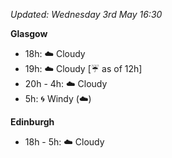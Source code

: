 *Updated: Wednesday 3rd May 16:30*

**Glasgow**

* 18h: :cloud: Cloudy
* 19h: :cloud: Cloudy [:umbrella: as of 12h]
* 20h - 4h: :cloud: Cloudy
* 5h: :cyclone: Windy (:cloud:)

**Edinburgh**

* 18h - 5h: :cloud: Cloudy
